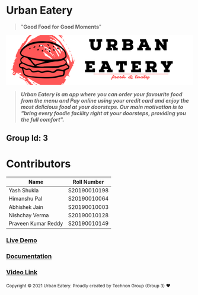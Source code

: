 # Urban Eatery

> \"**Good Food for Good Moments**\"

![Untitled](src/images/ReadmeCanvas.png)

> **_Urban Eatery is an app where you can order your favourite food from the menu and Pay online using your credit card and enjoy the most delicious food at your doorsteps. Our main motivation is to "bring every foodie facility right at your doorsteps, providing you the full comfort"._**

## Group Id: 3

# Contributors

| Name                | Roll Number  |
| ------------------- | ------------ |
| Yash Shukla         | S20190010198 |
| Himanshu Pal        | S20190010064 |
| Abhishek Jain       | S20190010003 |
| Nishchay Verma      | S20190010128 |
| Praveen Kumar Reddy | S20190010149 |

### [Live Demo](https://foodie-eb5cd.web.app)

### [Documentation](https://drive.google.com/file/d/153BBmtJbu2gBIjY0IdX-5GivXcK6ShJO/view?usp=sharing)

### [Video Link](https://drive.google.com/file/d/1Zy5_PyxwtKOehHAQ_D3PQCjN1A7a-8Pp/view)

<small className="text-secondary">
    Copyright &copy; 2021 Urban Eatery. Proudly created by Technon Group (Group 3)
    <span role="img">❤️</span>
    <span>
      <a
        className="text-color"
        href="https://github.com/Yash1256/Urban-Eatery"
      ></a>
    </span>
  </small>
